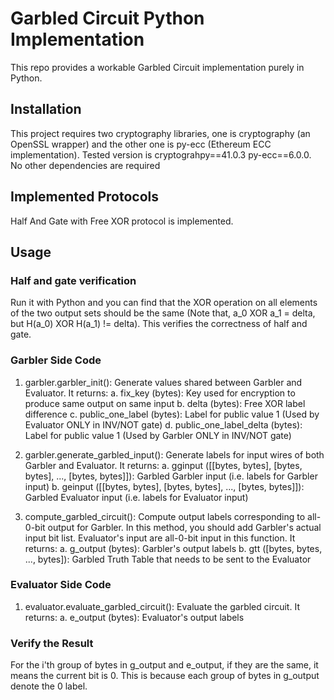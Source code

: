 # Garbled Circuit Python Implementation
This repo provides a workable Garbled Circuit implementation purely in Python.

## Installation
This project requires two cryptography libraries, one is cryptography (an OpenSSL wrapper) and the other one is py-ecc (Ethereum ECC implementation). Tested version is cryptograhpy==41.0.3 py-ecc==6.0.0. No other dependencies are required

## Implemented Protocols
Half And Gate with Free XOR protocol is implemented.

## Usage
### Half and gate verification
Run it with Python and you can find that the XOR operation on all elements of the two output sets should be the same (Note that, a_0 XOR a_1 = delta, but H(a_0) XOR H(a_1) != delta). This verifies the correctness of half and gate.

### Garbler Side Code
1. garbler.garbler_init(): Generate values shared between Garbler and Evaluator. It returns:
    a. fix_key (bytes): Key used for encryption to produce same output on same input
    b. delta (bytes): Free XOR label difference
    c. public_one_label (bytes): Label for public value 1 (Used by Evaluator ONLY in INV/NOT gate)
    d. public_one_label_delta (bytes): Label for public value 1 (Used by Garbler ONLY in INV/NOT gate)

2. garbler.generate_garbled_input(): Generate labels for input wires of both Garbler and Evaluator. It returns:
    a. gginput ([[bytes, bytes], [bytes, bytes], ..., [bytes, bytes]]): Garbled Garbler input (i.e. labels for Garbler input)
    b. geinput ([[bytes, bytes], [bytes, bytes], ..., [bytes, bytes]]): Garbled Evaluator input (i.e. labels for Evaluator input)

3. compute_garbled_circuit(): Compute output labels corresponding to all-0-bit output for Garbler. In this method, you should add Garbler's actual input bit list. Evaluator's input are all-0-bit input in this function. It returns:
    a. g_output (bytes): Garbler's output labels
    b. gtt ([bytes, bytes, ..., bytes]): Garbled Truth Table that needs to be sent to the Evaluator

### Evaluator Side Code
1. evaluator.evaluate_garbled_circuit(): Evaluate the garbled circuit. It returns:
    a. e_output (bytes): Evaluator's output labels

### Verify the Result
For the i'th group of bytes in g_output and e_output, if they are the same, it means the current bit is 0. This is because each group of bytes in g_output denote the 0 label.
